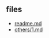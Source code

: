 
## files

* [readme.md](markdown.html?md=readme.md)
* [others/1.md](markdown.html?md=article/1.md)
